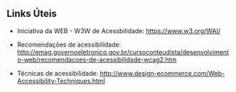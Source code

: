 ## Links Úteis

- Iniciativa da WEB - W3W de Acessbilidade:
 https://www.w3.org/WAI/
 
- Recomendações de acessibilidade:
 http://emag.governoeletronico.gov.br/cursoconteudista/desenvolvimento-web/recomendacoes-de-acessibilidade-wcag2.htm

- Técnicas de acessibilidade:
 http://www.design-ecommerce.com/Web-Accessibility-Techniques.html
